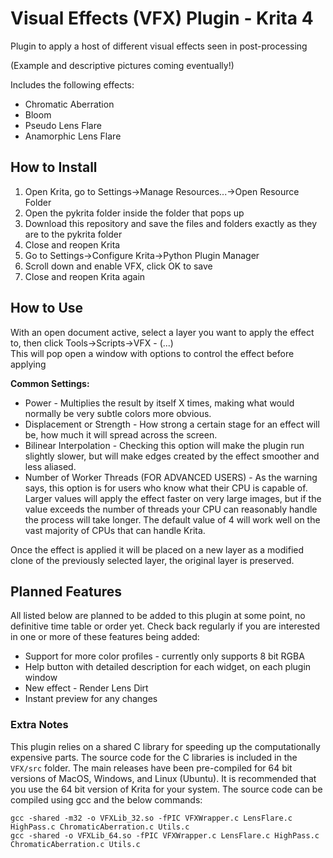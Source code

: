 # Visual Effects (VFX) Plugin - Krita 4

Plugin to apply a host of different visual effects seen in post-processing

(Example and descriptive pictures coming eventually!)

Includes the following effects:

* Chromatic Aberration
* Bloom
* Pseudo Lens Flare
* Anamorphic Lens Flare

## How to Install

 1. Open Krita, go to Settings->Manage Resources...->Open Resource Folder
 2. Open the pykrita folder inside the folder that pops up
 3. Download this repository and save the files and folders exactly as they are to the pykrita folder
 4. Close and reopen Krita
 5. Go to Settings->Configure Krita->Python Plugin Manager
 6. Scroll down and enable VFX, click OK to save
 7. Close and reopen Krita again

## How to Use

With an open document active, select a layer you want to apply the effect to, then click Tools->Scripts->VFX - (...)  
This will pop open a window with options to control the effect before applying

**Common Settings:**

* Power - Multiplies the result by itself X times, making what would normally be very subtle colors more obvious.
* Displacement or Strength - How strong a certain stage for an effect will be, how much it will spread across the screen.
* Bilinear Interpolation - Checking this option will make the plugin run slightly slower, but will make edges created by the effect smoother and less aliased.
* Number of Worker Threads (FOR ADVANCED USERS) - As the warning says, this option is for users who know what their CPU is capable of. Larger values will apply the effect faster on very large images, but if the value exceeds the number of threads your CPU can reasonably handle the process will take longer. The default value of 4 will work well on the vast majority of CPUs that can handle Krita.

Once the effect is applied it will be placed on a new layer as a modified clone of the previously selected layer, the original layer is preserved.

## Planned Features

All listed below are planned to be added to this plugin at some point, no definitive time table or order yet. Check back regularly if you are interested in one or more of these features being added:

* Support for more color profiles - currently only supports 8 bit RGBA
* Help button with detailed description for each widget, on each plugin window
* New effect - Render Lens Dirt
* Instant preview for any changes

### Extra Notes

This plugin relies on a shared C library for speeding up the computationally expensive parts. The source code for the C libraries is included in the `VFX/src` folder. The main releases have been pre-compiled for 64 bit versions of MacOS, Windows, and Linux (Ubuntu). It is recommended that you use the 64 bit version of Krita for your system. The source code can be compiled using gcc and the below commands:

```
gcc -shared -m32 -o VFXLib_32.so -fPIC VFXWrapper.c LensFlare.c HighPass.c ChromaticAberration.c Utils.c
gcc -shared -o VFXLib_64.so -fPIC VFXWrapper.c LensFlare.c HighPass.c ChromaticAberration.c Utils.c
```
